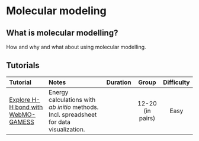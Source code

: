 # Molecular modeling

## What is molecular modelling?

How and why and what about using molecular modelling.

## Tutorials

|                       Tutorial                        |                     Notes                     |          Duration          |      Group       | Difficulty |
|:------------------------------------------------------|:---------------------------------------------|:--------------------------:|:----------------:|:----------:|
| [Explore H-H bond with WebMO-GAMESS](./HHenergy.html) | Energy calculations with *ab initio* methods.  Incl. spreadsheet for data visualization. | <Duration time='50 min' /> | 12-20 (in pairs) |    Easy    |